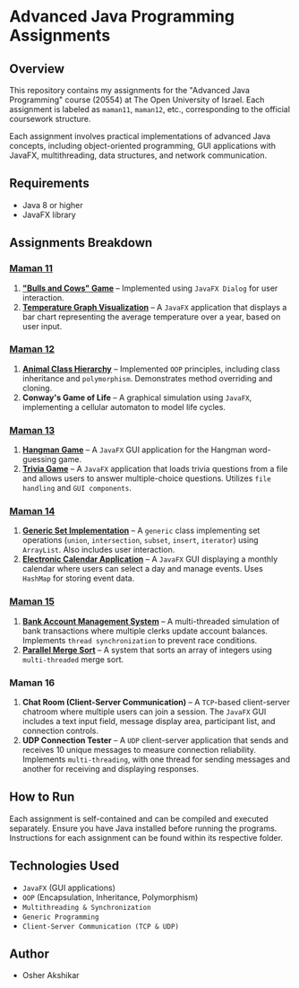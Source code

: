 ﻿# Advanced Java Programming Assignments

## Overview
This repository contains my assignments for the "Advanced Java Programming" course (20554) at The Open University of Israel. Each assignment is labeled as `maman11`, `maman12`, etc., corresponding to the official coursework structure.

Each assignment involves practical implementations of advanced Java concepts, including object-oriented programming, GUI applications with JavaFX, multithreading, data structures, and network communication.

## Requirements
- Java 8 or higher
- JavaFX library

## Assignments Breakdown

### **[Maman 11](/Maman11)**
1. **["Bulls and Cows" Game](/Maman11/Q1%20Bulls%20and%20Cows)** – Implemented using `JavaFX Dialog` for user interaction.
2. **[Temperature Graph Visualization](/Maman11/Q2%20TemperatureProject)** – A `JavaFX` application that displays a bar chart representing the average temperature over a year, based on user input.

### **[Maman 12](/Maman12)**
1. **[Animal Class Hierarchy](/Maman12/Q1%20Animal%20Class%20Hierarchy)** – Implemented `OOP` principles, including class inheritance and `polymorphism`. Demonstrates method overriding and cloning.
2. **Conway's Game of Life** – A graphical simulation using `JavaFX`, implementing a cellular automaton to model life cycles.

### **[Maman 13](/Maman13)**
1. **[Hangman Game](/Maman13/Q1%20Hangman%20Game)** – A `JavaFX` GUI application for the Hangman word-guessing game.
2. **[Trivia Game](/Maman13/Q2%20Trivia%20Game)** – A `JavaFX` application that loads trivia questions from a file and allows users to answer multiple-choice questions. Utilizes `file handling` and `GUI components`.

### **[Maman 14](/Maman14)**
1. **[Generic Set Implementation](/Maman14/Q1%20Generic%20Set%20Implemntation)** – A `generic` class implementing set operations (`union`, `intersection`, `subset`, `insert`, `iterator`) using `ArrayList`. Also includes user interaction.
2. **[Electronic Calendar Application](/Maman14/Q2%20Electronic%20Calendar%20Application)** – A `JavaFX` GUI displaying a monthly calendar where users can select a day and manage events. Uses `HashMap` for storing event data.

### **[Maman 15](/Maman15)**
1. **[Bank Account Management System](/Maman15/Q1%20Bank%20Account%20Management%20System)** – A multi-threaded simulation of bank transactions where multiple clerks update account balances. Implements `thread synchronization` to prevent race conditions.
2. **[Parallel Merge Sort](/Maman15/Q2%20Parallel%20Merge%20Sort)** – A system that sorts an array of integers using `multi-threaded` merge sort.

### **Maman 16**
1. **Chat Room (Client-Server Communication)** – A `TCP`-based client-server chatroom where multiple users can join a session. The `JavaFX` GUI includes a text input field, message display area, participant list, and connection controls.
2. **UDP Connection Tester** – A `UDP` client-server application that sends and receives 10 unique messages to measure connection reliability. Implements `multi-threading`, with one thread for sending messages and another for receiving and displaying responses.

## How to Run
Each assignment is self-contained and can be compiled and executed separately. Ensure you have Java installed before running the programs. Instructions for each assignment can be found within its respective folder.

## Technologies Used
- `JavaFX` (GUI applications)
- `OOP` (Encapsulation, Inheritance, Polymorphism)
- `Multithreading & Synchronization`
- `Generic Programming`
- `Client-Server Communication (TCP & UDP)`

## Author
- Osher Akshikar
